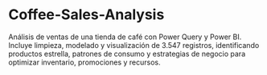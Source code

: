 # Coffee-Sales-Analysis
Análisis de ventas de una tienda de café con Power Query y Power BI. Incluye limpieza, modelado y visualización de 3.547 registros, identificando productos estrella, patrones de consumo y estrategias de negocio para optimizar inventario, promociones y recursos.
